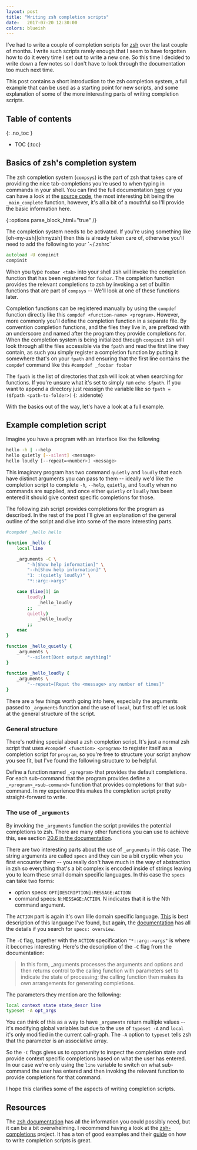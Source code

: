 ```yaml
---
layout: post
title: "Writing zsh completion scripts"
date:   2017-07-20 12:30:00
colors: blueish
---
```


I've had to write a couple of completion scripts for [zsh][zsh] over the last
couple of months. I write such scripts rarely enough that I seem to have
forgotten how to do it every time I set out to write a new one. So this time I
decided to write down a few notes so I don't have to look through the
documentation too much next time.

This post contains a short introduction to the zsh completion system, a full
example that can be used as a starting point for new scripts, and some
explanation of some of the more interesting parts of writing completion
scripts.

## Table of contents
{: .no_toc }
* TOC
{:toc}

## Basics of zsh's completion system

The zsh completion system (`compsys`) is the part of zsh that takes care of
providing the nice tab-completions you're used to when typing in commands in
your shell. You can find the full documentation [here][zsh-completion-system]
or you can have a look at the [source code][main-complete-function], the most
interesting bit being the `_main_complete` function, however, it's all a bit of
a mouthful so I'll provide the basic information here.

{::options parse_block_html="true" /}
<div class="sidenote">
The completion system needs to be activated. If you're using something like
[oh-my-zsh][ohmyzsh] then this is already taken care of, otherwise you'll need
to add the following to your `~/.zshrc`

```zsh
autoload -U compinit
compinit
```
</div>

When you type `foobar <tab>` into your shell zsh will invoke the completion
function that has been registered for `foobar`. The completion function
provides the relevant completions to zsh by invoking a set of builtin functions
that are part of `compsys` -- We'll look at one of these functions later.

Completion functions can be registered manually by using the `compdef` function
directly like this `compdef <function-name> <program>`. However, more commonly
you'll define the completion function in a separate file. By convention
completion functions, and the files they live in, are prefixed with an
underscore and named after the program they provide completions for. When the
completion system is being initialized through `compinit` zsh will look through
all the files accessible via the `fpath` and read the first line they contain,
as such you simply register a completion function by putting it somewhere
that's on your `fpath` and ensuring that the first line contains the `compdef`
command like this `#compdef _foobar foobar`

The `fpath` is the list of directories that zsh will look at when searching for
functions. If you're unsure what it's set to simply run `echo $fpath`. If you
want to append a directory just reassign the variable like so
`fpath = ($fpath <path-to-folder>)`
{: .sidenote}

With the basics out of the way, let's have a look at a full example.

## Example completion script

Imagine you have a program with an interface like the following

```sh
hello -h | --help
hello quietly [--silent] <message>
hello loudly [--repeat=<number>] <message>
```

This imaginary program has two command `quietly` and `loudly` that each have
distinct arguments you can pass to them -- ideally we'd like the completion
script to complete `-h`, `--help`, `quietly`, and `loudly` when no commands are
supplied, and once either `quietly` or `loudly` has been entered it should give
context specific completions for those.

The following zsh script provides completions for the program as described. In
the rest of the post I'll give an explanation of the general outline of the
script and dive into some of the more interesting parts.

```zsh
#compdef _hello hello

function _hello {
    local line

    _arguments -C \
        "-h[Show help information]" \
        "--h[Show help information]" \
        "1: :(quietly loudly)" \
        "*::arg:->args"

    case $line[1] in
        loudly)
            _hello_loudly
        ;;
        quietly)
            _hello_loudly
        ;;
    esac
}

function _hello_quietly {
    _arguments \
        "--silent[Dont output anything]"
}

function _hello_loudly {
    _arguments \
        "--repeat=[Repat the <message> any number of times]"
}
```

There are a few things worth going into here, especially the arguments passed
to `_arguments` function and the use of `local`, but first off let us look at
the general structure of the script.

### General structure

There's nothing special about a zsh completion script. It's just a normal zsh
script that uses `#compdef <function> <program>` to register itself as a
completion script for `program`, so you're free to structure your script anyhow
you see fit, but I've found the following structure to be helpful.

Define a function named `_<program>` that provides the default completions. For
each sub-command that the program provides define a `_<program>_<sub-command>`
function that provides completions for that sub-command. In my experience this
makes the completion script pretty straight-forward to write.

### The use of `_arguments`

By invoking the `_arguments` function the script provides the potential
completions to zsh. There are many other functions you can use to achieve this,
see section [20.6 in the documentation][zsh-completion-system].

There are two interesting parts about the use of `_arguments` in this case. The
string arguments are called `specs` and they can be a bit cryptic when you
first encounter them -- you really don't have much in the way of abstraction in
zsh so everything that's a bit complex is encoded inside of strings leaving you
to learn these small domain specific languages. In this case the `specs` can
take two forms:

* option specs: `OPT[DESCRIPTION]:MESSAGE:ACTION`
* command specs: `N:MESSAGE:ACTION`. N indicates that it is the Nth command argument.

The `ACTION` part is again it's own lille domain specific language.
[This][action-docs] is best description of this language I've found, but again,
the [documentation][zsh-completion-system] has all the details if you search
for `specs: overview`.

The `-C` flag, together with the `ACTION` specification `"*::arg:->args"` is
where it becomes interesting. Here's the description of the `-C` flag from the
documentation:

> In this form, _arguments processes the arguments and options and then returns
> control to the calling function with parameters set to indicate the state of
> processing; the calling function then makes its own arrangements for generating
> completions.

The parameters they mention are the following:

```zsh
local context state state_descr line
typeset -A opt_args
```

You can think of this as a way to have `_arguments` return multiple values --
it's modifying global variables but due to the use of `typeset -A` and `local`
it's only modified in the current call-graph. The `-A` option to `typeset`
tells zsh that the parameter is an associative array.

So the `-C` flags gives us to opportunity to inspect the completion state and
provide context specific completions based on what the user has entered. In our
case we're only using the `line` variable to switch on what sub-command the
user has entered and then invoking the relevant function to provide completions
for that command.

I hope this clarifies some of the aspects of writing completion scripts.

## Resources

The [zsh documentation][zsh-completion-system] has all the information you
could possibly need, but it can be a bit overwhelming. I recommend having a
look at the [zsh-completions][zsh-completions] project. It has a ton of good
examples and their [guide][zsh-guide] on how to write completion scripts is
great.

[zsh]: http://www.zsh.org/
[ohmyzsh]: http://ohmyz.sh/
[action-docs]: https://github.com/zsh-users/zsh-completions/blob/master/zsh-completions-howto.org#user-content-actions
[zsh-completion-system]: http://zsh.sourceforge.net/Doc/Release/Completion-System.html#Completion-System
[zsh-completions]: https://github.com/zsh-users/zsh-completions
[zsh-guide]: https://github.com/zsh-users/zsh-completions/blob/master/zsh-completions-howto.org
[main-complete-function]: https://github.com/zsh-users/zsh/blob/master/Completion/Base/Core/_main_complete
